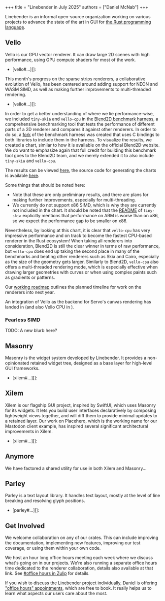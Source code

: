 +++
title = "Linebender in July 2025"
authors = ["Daniel McNab"]
+++

Linebender is an informal open-source organization working on various projects to advance the state of the art in GUI for [the Rust programming language](https://rust-lang.org).

## Vello

Vello is our GPU vector renderer.
It can draw large 2D scenes with high performance, using GPU compute shaders for most of the work.

<!-- TODO -->
- [vello#...][]:

This month's progress on the sparse strips renderers, a collaborative evolution of Vello, has been centered around adding support for NEON and WASM SIMD, as well as making further improvements to multi-threaded rendering.

<!-- TODO -->
- [vello#...][]:

In order to get a better understanding of where we lie performance-wise, we included `tiny-skia` and `vello-cpu` in the [Blend2D benchmark harness](https://blend2d.com/performance.html), a comprehensive benchmarking tool that tests the performance of different parts of a 2D renderer and compares it against other renderers.
In order to do so, a [fork](https://github.com/LaurenzV/blend2d-apps/tree/benching) of the benchmark harness was created that uses C bindings to both libraries to include them in the harness.
To visualize the results, we created a chart, similar to how it is available on the official Blend2D website.
We do want to emphasize again that full credit for building this benchmark tool goes to the Blend2D team, and we merely extended it to also include `tiny-skia` and `vello-cpu`.

The results can be viewed [here](https://laurenzv.github.io/vello_chart/), the source code for generating the charts is available [here](https://github.com/LaurenzV/vello_chart).

Some things that should be noted here:

- Note that these are only preliminary results, and there are plans for making further improvements, especially for multi-threading.
- We currently do not support x86 SIMD, which is why they are currently not included in the chart.
  It should be noted that the [README](https://github.com/linebender/tiny-skia?tab=readme-ov-file#performance) of `tiny-skia` explicitly mentions that performance on ARM is worse than on x86, so we expect the performance gap to be smaller on x86.

Nevertheless, by looking at this chart, it is clear that `vello-cpu` has very impressive performance and on track to become the fastest CPU-based renderer in the Rust ecosystem! When taking all renderers into consideration, Blend2D is still the clear winner in terms of raw performance, but `vello-cpu` does end up taking the second place in many of the benchmarks and beating other renderers such as Skia and Cairo, especially as the size of the geometry gets larger. Similarly to Blend2D, `vello-cpu` also offers a multi-threaded rendering mode, which is especially effective when drawing larger geometries with curves or when using complex paints such as gradients or patterns.

Our [working roadmap](https://docs.google.com/document/d/1ZquH-53j2OedTbgEKCJBKTh4WLE11UveM10mNdnVARY/edit?tab=t.0#heading=h.j3duh9pgdm94) outlines the planned timeline for work on the renderers into next year.

An integration of Vello as the backend for Servo's canvas rendering has landed in <!-- TODO --> (and also Vello CPU in <!-- TODO -->).

<!-- TODO: Image of Canvas drawn with Vello? -->

### Fearless SIMD

TODO: A new blurb here?

## Masonry

Masonry is the widget system developed by Linebender.
It provides a non-opinionated retained widget tree, designed as a base layer for high-level GUI frameworks.

- [xilem#...][]:
<!-- TODO -->

<!-- <figure>

<img style="height: auto" width="1464" height="955" src="multiple_windows.png" alt="Three overlapping windows on a black background. The frontmost window is titled Second Window, has text displaying a count of 11, a plus button, and a minus button, stacked vertically. Behind it is First Window, which is the same with a count of 13. At the back is a window titled Multiple Windows, which shows a map from the aforementioned windows to their values above a textbox and Add button. The textbox contains the text Next Window.">

<figcaption>

As of [xilem#1038][] Masonry (and Xilem) support multiple windows.

</figcaption>
</figure> -->

## Xilem

Xilem is our flagship GUI project, inspired by SwiftUI, which uses Masonry for its widgets.
It lets you build user interfaces declaratively by composing lightweight views together, and will diff them to provide minimal updates to a retained layer.
Our work on Placehero, which is the working name for our Mastodon client example, has inspired several significant architectural improvements in Xilem.

- [xilem#...][]:
<!-- TODO -->

## Anymore

We have factored a shared utility for use in both Xilem and Masonry...
<!-- TODO -->

## Parley

Parley is a text layout library.
It handles text layout, mostly at the level of line breaking and resolving glyph positions.

- [parley#...][]:

<!-- ## TODO: The other project news items? -->

## Get Involved

We welcome collaboration on any of our crates.
This can include improving the documentation, implementing new features, improving our test coverage, or using them within your own code.

We host an hour long office hours meeting each week where we discuss what's going on in our projects.
We're also running a separate office hours time dedicated to the renderer collaboration, details also available at that link.
See [#office hours in Zulip](https://xi.zulipchat.com/#narrow/channel/359642-office-hours) for details.

If you wish to discuss the Linebender project individually, Daniel is offering ["office hours" appointments](https://calendar.google.com/calendar/u/0/appointments/schedules/AcZssZ32eQYJ9DtZ_wJaYNtT36YioETiloZDIdImFpBFRo5-XsqGzpikgkg47LPsiHhpiwiQ1orOwwW2), which are free to book.
It really helps us to learn what aspects our users care about the most.

<!-- [Fearless SIMD]: https://github.com/linebender/fearless_simd
[#simd channel]: https://xi.zulipchat.com/#narrow/channel/514230-simd -->

